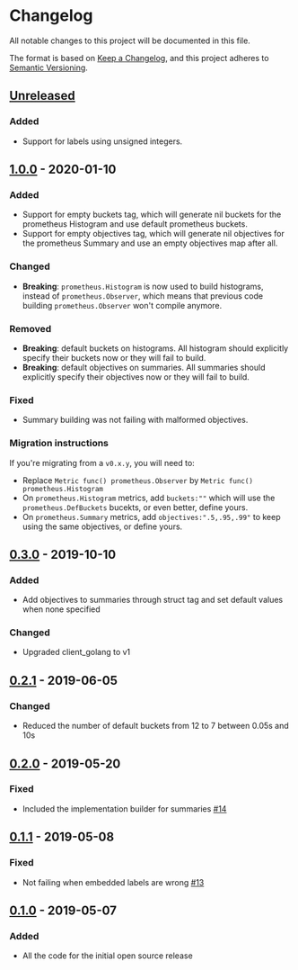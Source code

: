 # Changelog
All notable changes to this project will be documented in this file.

The format is based on [Keep a Changelog](https://keepachangelog.com/en/1.0.0/),
and this project adheres to [Semantic Versioning](https://semver.org/spec/v2.0.0.html).

## [Unreleased]
### Added
- Support for labels using unsigned integers.

## [1.0.0] - 2020-01-10
### Added
- Support for empty buckets tag, which will generate nil buckets for the prometheus Histogram and use default prometheus buckets.
- Support for empty objectives tag, which will generate nil objectives for the prometheus Summary and use an empty objectives map after all.

### Changed
- **Breaking**: `prometheus.Histogram` is now used to build histograms, instead of `prometheus.Observer`, which means that previous code building `prometheus.Observer` won't compile anymore.

### Removed
- **Breaking**: default buckets on histograms. All histogram should explicitly specify their buckets now or they will fail to build.
- **Breaking**: default objectives on summaries. All summaries should explicitly specify their objectives now or they will fail to build.

### Fixed
- Summary building was not failing with malformed objectives.

### Migration instructions
If you're migrating from a `v0.x.y`, you will need to:
- Replace `Metric func() prometheus.Observer` by `Metric func() prometheus.Histogram`
- On `prometheus.Histogram` metrics, add `buckets:""` which will use the `prometheus.DefBuckets` bucekts, or even better, define yours.
- On `prometheus.Summary` metrics, add `objectives:".5,.95,.99"` to keep using the same objectives, or define yours.

## [0.3.0] - 2019-10-10
### Added
- Add objectives to summaries through struct tag and set default values when none specified
### Changed
- Upgraded client_golang to v1

## [0.2.1] - 2019-06-05
### Changed
- Reduced the number of default buckets from 12 to 7 between 0.05s and 10s

## [0.2.0] - 2019-05-20
### Fixed
- Included the implementation builder for summaries [#14](https://github.com/cabify/gotoprom/pull/14)

## [0.1.1] - 2019-05-08
### Fixed
- Not failing when embedded labels are wrong [#13](https://github.com/cabify/gotoprom/pull/13) 

## [0.1.0] - 2019-05-07
### Added
- All the code for the initial open source release

[Unreleased]: https://github.com/cabify/gotoprom/compare/v1.0.0...HEAD
[1.0.0]: https://github.com/cabify/gotoprom/compare/v0.3.0...v1.0.0
[0.3.0]: https://github.com/cabify/gotoprom/compare/v0.2.1...v0.3.0
[0.2.1]: https://github.com/cabify/gotoprom/compare/v0.2.0...v0.2.1
[0.2.0]: https://github.com/cabify/gotoprom/compare/v0.1.1...v0.2.0
[0.1.1]: https://github.com/cabify/gotoprom/compare/v0.1.0...v0.1.1
[0.1.0]: https://github.com/cabify/gotoprom/compare/v0.1.0

